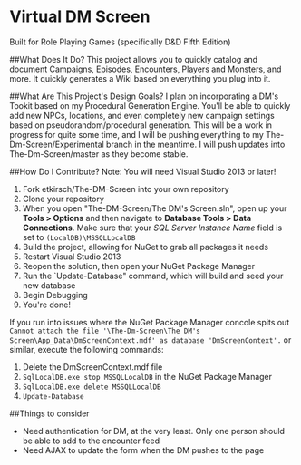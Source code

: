 # Virtual DM Screen
Built for Role Playing Games (specifically D&amp;D Fifth Edition)

##What Does It Do?
This project allows you to quickly catalog and document Campaigns, Episodes, Encounters, Players and Monsters, and more. It quickly generates a Wiki based on everything you plug into it.

##What Are This Project's Design Goals?
I plan on incorporating a DM's Tookit based on my Procedural Generation Engine. You'll be able to quickly add new NPCs, locations, and even completely new campaign settings based on pseudorandom/procedural generation. This will be a work in progress for quite some time, and I will be pushing everything to my The-Dm-Screen/Experimental branch in the meantime. I will push updates into The-Dm-Screen/master as they become stable.

##How Do I Contribute?
Note: You will need Visual Studio 2013 or later!

1. Fork etkirsch/The-DM-Screen into your own repository
2. Clone your repository
3. When you open "The-DM-Screen/The DM's Screen.sln", open up your **Tools > Options** and then navigate to **Database Tools > Data Connections**. Make sure that your *SQL Server Instance Name* field is set to `(LocalDB)\MSSQLLocalDB`
4. Build the project, allowing for NuGet to grab all packages it needs
5. Restart Visual Studio 2013
6. Reopen the solution, then open your NuGet Package Manager
7. Run the `Update-Database" command, which will build and seed your new database
8. Begin Debugging
9. You're done!

If you run into issues where the NuGet Package Manager concole spits out `Cannot attach the file '\The-Dm-Screen\The DM's Screen\App_Data\DmScreenContext.mdf' as database 'DmScreenContext'.` or similar, execute the following commands:

1. Delete the DmScreenContext.mdf file
2. `SqlLocalDB.exe stop MSSQLLocalDB` in the NuGet Package Manager
3. `SqlLocalDB.exe delete MSSQLLocalDB`
4. `Update-Database`

##Things to consider
* Need authentication for DM, at the very least. Only one person should be able to add to the encounter feed
* Need AJAX to update the form when the DM pushes to the page
